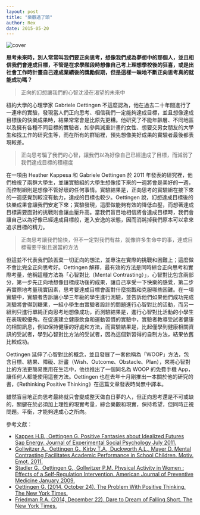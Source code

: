 ```yaml
---
layout: post
title: "樂觀過了頭"
author: Rex
date: 2015-05-20
---
```


![cover](cover.png)

**思考未來時，別人常常叫我們要正向思考，想像我們成為夢想中的那個人，並且相信我們會達成目標，不管是在求學階段時想像自己考上理想學校後的狂喜，或是出社會工作時計畫自己達成業績後的獎勵假期，但是這樣一昧地不斷正向思考真的就能成功嗎？**

> 正向的幻想讓我們的心智沈浸在渴望的未來中

紐約大學的心理學家 Gabriele Oettingen 不這麼認為，他在過去二十年間進行了一連串的實驗，發現當人們正向思考、相信我們一定能夠達成目標，並且想像達成目標後的快樂成果時，結果常常會是比原先更糟。他研究了不能年齡層、不同地區以及擁有各種不同目標的實驗者，如參與減重計畫的女性、想要交男女朋友的大學生和找工作的研究生等，而在所有的群組裡，預先想像美好成果的實驗者最後都表現較差。

> 正向思考騙了我們的心智，讓我們以為好像自己已經達成了目標，而減弱了我們達成目標的積極度

在一項由 Heather Kappesa 和 Gabriele Oettingen 於 2011 年發表的研究裡，他們檢視了兩群大學生，並讓實驗組的大學生想像接下來的一週將會是美好的一週，而控制組則是想像不管好壞的任何事情。實驗結果是，正向思考的實驗組在接下來的一週感覺到較沒有動力，達成的目標也較少。Oettingen 說，幻想達成目標後的快樂成果會讓我們安定下來；實驗發現，這麼做能夠有效的降低血壓，而想著達成目標需要面對的挑戰則會讓血壓升高。當我們盲目地相信將會達成目標時，我們會讓自己以為好像已經達成目標般，進入安逸的狀態，因而消耗掉我們原本可以拿來追求目標的精力。

> 正向思考讓我們愉快，但不一定對我們有益，就像許多生命中的事，達成目標需要平衡且適當的方法

但這並不代表我們該丟棄一切正向的想法，並專注在實際的挑戰和困難上；這麼做不會比完全正向思考好。Oettingen 解釋，最有效的方法是同時綜合正向思考和實際考量，他稱這種方法為「心智對比（Mental Contrasting）」，心智對比包含兩部分，第一步先正向地想像目標成功後的成果，讓自己享受一下快樂的感覺，第二步再實際地考量現實因素，思考要達成目標會面對什麼挑戰和克服哪些困難。在一項實驗中，實驗者告訴讓小學三年級的學生進行測驗，並告訴他們如果他們成功完成測驗將會得到糖果，一組小學生由實驗者設計的問題進行心智對比的活動，而另一組則只進行單純正向思考地想像成功，而測驗結果是，進行心智對比活動的小學生在表現較優秀。在促進建立健康飲食和運動習慣的實驗中，實驗者教導受試者健康的相關訊息，例如保持健康的好處和方法，而實驗結果是，比起僅學到健康相關資訊的受試者，學到心智對比方法的受試者，因為這個新習得的自制方法，結果依舊比較成功。

Oettingen 延伸了心智對比的概念，並且發展了一套他稱為「WOOP」方法，包含目標、結果、障礙、計畫（Wish、Outcome、Obstacle、Plan），來將心智對比的方法更簡易應用在生活中，他也推出了一個同名為 WOOP 的免費手機 App，讓任何人都能使用這套方法。Oettingen 也在去年十月剛推出一本關於他的研究的書，《Rethinking Positive Thinking》在這篇文章發表時尚無中譯本。

雖然盲目地正向思考最終就只會變成整天做白日夢的人，但正向思考還是不可或缺的，關鍵在於必須加上理性的現實考量，綜合樂觀和現實，保持希望，但同時正視問題。平衡，才能夠達成心之所向。

參考文獻：
* [Kappes H.B., Oettingen G. Positive Fantasies about Idealized Futures Sap Energy. Journal of Experimental Social Psychology July 2011.](https://nyuscholars.nyu.edu/en/publications/positive-fantasies-about-idealized-futures-sap-energy)
* [Gollwitzer A., Oettingen G., Kirby T.A., Duckworth A.L., Mayer D. Mental Contrasting Facilitates Academic Performance in School Children. Motiv. Emot. 2011.](https://www.psy.uni-hamburg.de/en/arbeitsbereiche/paedagogische-psychologie-und-motivation/personen/oettingen-gabriele/dokumente/gollwitzer-oettingen-kirby-2011.pdf)
* [Stadler G., Oettingen G., Gollwitzer P.M. Physical Activity in Women : Effects of a Self-Regulation Intervention. American Journal of Preventive Medicine January 2009.](https://pubmed.ncbi.nlm.nih.gov/18977113/)
* [Oettingen G. (2014, October 24). The Problem With Positive Thinking. The New York Times.](https://www.nytimes.com/2014/10/26/opinion/sunday/the-problem-with-positive-thinking.html)
* [Friedman R.A. (2014, December 22). Dare to Dream of Falling Short. The New York Times.](https://www.nytimes.com/2014/12/23/science/gabriele-oettingen-turns-her-mind-to-motivation-in-rethinking-positive-thinking.html)
